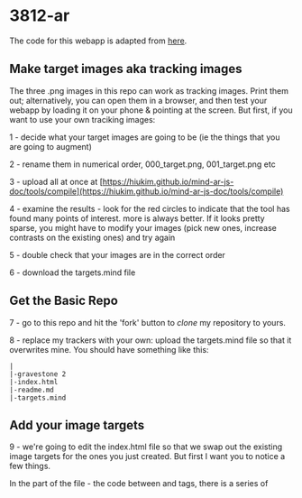 # 3812-ar

The code for this webapp is adapted from [here](https://hiukim.github.io/mind-ar-js-doc/examples/multi-targets).

## Make target images aka tracking images

The three .png images in this repo can work as tracking images. Print them out; alternatively, you can open them in a browser, and then test your webapp by loading it on your phone & pointing at the screen. But first, if you want to use your own traciking images:

1 - decide what your target images are going to be (ie the things that you are going to augment)

2 - rename them in numerical order, 000_target.png, 001_target.png etc

3 - upload all at once at [https://hiukim.github.io/mind-ar-js-doc/tools/compile](https://hiukim.github.io/mind-ar-js-doc/tools/compile)

4 - examine the results - look for the red circles to indicate that the tool has found many points of interest. more is always better. If it looks pretty sparse, you might have to modify your images (pick new ones, increase contrasts on the existing ones) and try again

5 - double check that your images are in the correct order 

6 - download the targets.mind file


## Get the Basic Repo
7 - go to this repo and hit the 'fork' button to _clone_ my repository to yours.

8 - replace my trackers with your own: upload the targets.mind file so that it overwrites mine. You should have something like this:

```
|
|-gravestone 2
|-index.html
|-readme.md
|-targets.mind
```

## Add your image targets

9 - we're going to edit the index.html file so that we swap out the existing image targets for the ones you just created. But first I want you to notice a few things.

In the <head> part of the file - the code between <head> and </head> tags, there is a series of <script> tags that are telling the browser to go to these locations, and get the javascript code that knows how to do AR. DO NOT MESS WITH ANYTHING HERE. For reference, they look like this:

```

  <head>
    <meta name="viewport" content="width=device-width, initial-scale=1" />
    <script src="https://cdn.jsdelivr.net/gh/hiukim/mind-ar-js@1.1.5/dist/mindar-image.prod.js"></script>
    <script src="https://aframe.io/releases/1.2.0/aframe.min.js"></script>
    <script src="https://cdn.jsdelivr.net/gh/donmccurdy/aframe-extras@v6.1.1/dist/aframe-extras.min.js"></script>
    <script src="https://cdn.jsdelivr.net/gh/hiukim/mind-ar-js@1.1.5/dist/mindar-image-aframe.prod.js"></script>
    <script src="video-handler.js"></script>
  </head>

```

The augmented reality consists of us telling the browser where to find the tracking images (the image targets) and what kind of content to associate with them.

10 - Look for this line within the <body> section of the index.html:

```
<a-scene mindar-image="imageTargetSrc: https://cdn.jsdelivr.net/gh/hiukim/mind-ar-js@1.1.5/examples/image-tracking/assets/band-example/band.mind;" color-space="sRGB" renderer="colorManagement: true, physicallyCorrectLights" vr-mode-ui="enabled: false" device-orientation-permission-ui="enabled: false">
```

The first bit `<a-scene` tells the browser, 'here are the parameters for doing AR'. The next element, `mindar-image` tells the browser where to find the tracking images. Right now, in this example, it is set to find a file called `band.mind` at a different website. But since we just uploaded our file to the same location as this index.html, we can strip out that https://cdn etc to just be our target.mind file. Do that now. **nb** keep the final ;", and do not alter any of the other elements in this line. It'll look like this:

```
<a-scene mindar-image="imageTargetSrc: targets.mind;" color-space="sRGB" renderer="colorManagement: true, physicallyCorrectLights" vr-mode-ui="enabled: false" device-orientation-permission-ui="enabled: false">
```

11 - Now commit your changes. **If** you want your app to track more than one image at a time (ie, display two or more augmentations at once, if two or more trackers are visible), modify with maxTrack: `imageTargetSrc: targets.mind; maxTrack: 2"`

## make your web app live

12 - Go to the repo settings, and under the Pages option, make your repo live on the web.

## test it

13 - It'll take a couple of minutes, but once the repo is published on github.io, load the page on your phone or tablet. If everything is good, you'll be asked to allow the website to access your camera. Say yes. If you can see through the camera, and you get a scanning animation, look at your tracking image so that the image is in the middle of the frame. Your augmentation should appear! 

But if you get a blue screen with three loading dots that doesn't disappear after a few seconds or so, and your camera view doesn't appear, there's an error in your code you need to fix.

## How does the code attach the AR asset to the tracking image?

If you look at the code for the basic experience, you'll see that inside the <a-scene> </ascene> tags we've also defined some assets within the  <a-assets> tag, <a-asset-item> and <a-video>. For each one, we have assigned an id (so we can reference it later). The first is graveModel, and it references a .gltf file of mine that I downloaded from Sketchfab.com. I downloaded the zip file, and placed the whole unzipped folder inside this repo. The `src="` bit points to the .gltf file inside that folder - but for the .gltf file to work, you need everything else that's in that folder.

The next <a-asset-item> points to a location outide this repo with another gltf file. The final <a-video> points to a video that is IN this repo; you can't hotlink to youtube. 

```
      <a-assets>
        <a-asset-item id="graveModel" src="gravestone2/scene.gltf"></a-asset-item>
        <a-asset-item id="raccoonModel" src="https://cdn.jsdelivr.net/gh/hiukim/mind-ar-js@1.1.5/examples/image-tracking/assets/band-example/raccoon/scene.gltf"></a-asset-item>
        <video id="testMovie" autoplay="true" preload="auto" src="me.mp4" loop="true" crossOrigin="anonymous" webkit-playsinline playsinline</video>
      </a-assets>

```

Having defined our assets, we now tell the webapp which tracking image to go to. Remember that the computer starts counting at 0 rather than 1, which is why I reminded you to name your files `000_image.png,` `001_image.png` etc. 

```
      <a-entity mindar-image-target="targetIndex: 0">
        <a-gltf-model rotation="0 0 0 " position="0 -0.25 0" scale="0.05 0.05 0.05" src="#graveModel" animation-mixer>
      </a-entity>
      <a-entity mindar-image-target="targetIndex: 1">
        <a-gltf-model rotation="0 90 0 " position="0 -0.25 0" scale="0.05 0.05 0.05" src="#bearModel" animation-mixer>
      </a-entity>
        <a-entity mindar-image-target="targetIndex: 2" material="shader: flat; src: #testMovie" geometry="primitive: plane; width: 4; height: 2;" position="0 0 -20" rotation="0 35 0" video-handler>
      </a-entity>  
  ```

Here, we use `<a-entity mindar-image-target="targetIndex: 0">`  to say, hey, here's how we want you to display the graveModel on the screen or hey, we want you to attach the video to the third target (targetIndex: 2) and lay it out like this.

Do you see how you could add other assets to your webapp, and how to tie them to the different target images? Look up the documents for mindar or aframe if you want to see how else you can add things.

## Location Based AR
        
See this [from my digital archaeology course](https://digiarch.netlify.app/week/11/augmented-reality/) to get a handle on making your AR appear based on location, using the same framework we've used above.

It is also possible to write geotriggers in Twine such that a passage appears only if you're standing in the right spot. See [The Twine Cookbook](https://twinery.org/cookbook/geolocation/sugarcube/sugarcube_geolocation.html). Download the example; import it into Twine. See also [this older tutorial](https://github.com/shawngraham/ar-archaeology/blob/master/workshop%20materials/Hacking%20Twine%20to%20make%20a%20location-based%20game.md) about how to set your different passages by geolocation. It's been a while since I did that, so I'll have to re-work it out, but if anyone's game for that, then I'm happy to do it.
